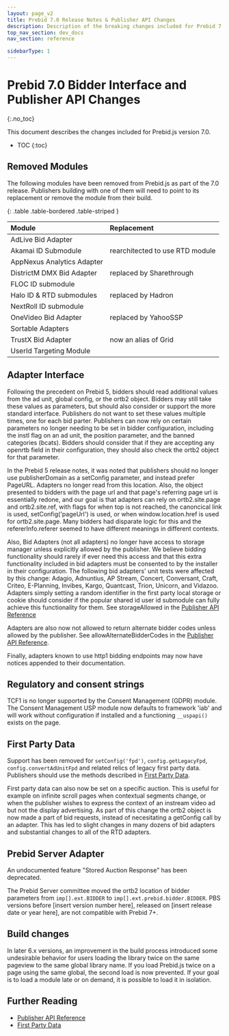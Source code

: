 ```yaml
---
layout: page_v2
title: Prebid 7.0 Release Notes & Publisher API Changes
description: Description of the breaking changes included for Prebid 7.0
top_nav_section: dev_docs
nav_section: reference

sidebarType: 1
---
```




# Prebid 7.0 Bidder Interface and Publisher API Changes
{:.no_toc}

This document describes the changes included for Prebid.js version 7.0.

* TOC
{:toc}

## Removed Modules

The following modules have been removed from Prebid.js as part of the 7.0 release. Publishers building with one of them will need to point to its replacement or remove the module from their build. 



{: .table .table-bordered .table-striped }

| Module      | Replacement |
|:-----------------------------------------|:---------------------------------------------------------------------------------------------------------------------------------------------------------------------------------------------------------------------------------------------------------------------------|
| AdLive Bid Adapter
| Akamai ID Submodule | rearchitected to use RTD module
| AppNexus Analytics Adapter
| DistrictM DMX Bid Adapter | replaced by Sharethrough
| FLOC ID submodule
| Halo ID & RTD submodules | replaced by Hadron
| NextRoll ID submodule
| OneVideo Bid Adapter | replaced by YahooSSP
| Sortable Adapters
| TrustX Bid Adapter | now an alias of Grid
| UserId Targeting Module

## Adapter Interface

Following the precedent on Prebid 5, bidders should read additional values from the ad unit, global config, or the ortb2 object. Bidders may still take these values as parameters, but should also consider or support the more standard interface. Publishers do not want to set these values multiple times, one for each bid parter. Publishers can now rely on certain parameters no longer needing to be set in bidder configuration, including the instl flag on an ad unit, the position parameter, and the banned categories (bcats). Bidders should consider that if they are accepting any openrtb field in their configuration, they should also check the ortb2 object for that parameter. 

In the Prebid 5 release notes, it was noted that publishers should no longer use publisherDomain as a setConfig parameter, and instead prefer PageURL. Adapters no longer read from this location. Also, the object presented to bidders with the page url and that page's referring page url is essentially redone, and our goal is that adapters can rely on ortb2.site.page and ortb2.site.ref, with flags for when top is not reached, the canoncical link is used, setConfig('pageUrl') is used, or when window.location.href is used for ortb2.site.page. Many bidders had disparate logic for this and the refererInfo.referer seemed to have different meanings in different contexts.

Also, Bid Adapters (not all adapters) no longer have access to storage manager unless explicitly allowed by the publisher. We believe bidding functionality should rarely if ever need this access and that this extra functionality included in bid adapters must be consented to by the installer in their configuration. The following bid adapters' unit tests were affected by this change: Adagio, Adnuntius, AP Stream, Concert, Conversant, Craft, Criteo, E-Planning, Invibes, Kargo, Quantcast, Trion, Unicorn, and Vidazoo. Adapters simply setting a random identifier in the first party local storage or cookie should consider if the popular shared id user id submodule can fully achieve this functionality for them. See storageAllowed in the [Publisher API Reference]({{site.baseurl}}/dev-docs/publisher-api-reference.html) 

Adapters are also now not allowed to return alternate bidder codes unless allowed by the publisher. See allowAlternateBidderCodes in the [Publisher API Reference]({{site.baseurl}}/dev-docs/publisher-api-reference.html).

Finally, adapters known to use http1 bidding endpoints may now have notices appended to their documentation. 

## Regulatory and consent strings

TCF1 is no longer supported by the Consent Management (GDPR) module. The Consent Management USP module now defaults to framework 'iab' and will work without configuration if installed and a functioning `__uspapi()` exists on the page.

## First Party Data

Support has been removed for `setConfig('fpd')`, `config.getLegacyFpd`, `config.convertAdUnitFpd` and related relics of legacy first party data. Publishers should use the methods described in [First Party Data]({{site.baseurl}}/features/firstPartyData.html).

First party data can also now be set on a specific auction. This is useful for example on infinite scroll pages when contextual segments change, or when the publisher wishes to express the context of an instream video ad but not the display advertising. As part of this change the ortb2 object is now made a part of bid requests, instead of necesitating a getConfig call by an adapter. This has led to slight changes in many dozens of bid adapters and substantial changes to all of the RTD adapters. 

## Prebid Server Adapter

An undocumented feature "Stored Auction Response" has been deprecated. 

The Prebid Server committee moved the ortb2 location of bidder parameters from `imp[].ext.BIDDER` to `imp[].ext.prebid.bidder.BIDDER`. PBS versions before [insert version number here], released on [insert release date or year here], are not compatible with Prebid 7+.

## Build changes

In later 6.x versions, an improvement in the build process introduced some undesirable behavior for users loading the library twice on the same pageview to the same global library name. If you load Prebid.js twice on a page using the same global, the second load is now prevented. If your goal is to load a module late or on demand, it is possible to load it in isolation.


## Further Reading

+ [Publisher API Reference]({{site.baseurl}}/dev-docs/publisher-api-reference.html)
+ [First Party Data]({{site.baseurl}}/features/firstPartyData.html)
